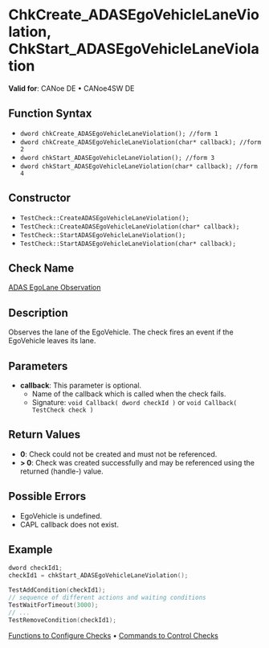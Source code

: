 # ChkCreate_ADASEgoVehicleLaneViolation, ChkStart_ADASEgoVehicleLaneViolation

**Valid for**: CANoe DE • CANoe4SW DE

## Function Syntax

- `dword chkCreate_ADASEgoVehicleLaneViolation(); //form 1`
- `dword chkCreate_ADASEgoVehicleLaneViolation(char* callback); //form 2`
- `dword chkStart_ADASEgoVehicleLaneViolation(); //form 3`
- `dword chkStart_ADASEgoVehicleLaneViolation(char* callback); //form 4`

## Constructor

- `TestCheck::CreateADASEgoVehicleLaneViolation();`
- `TestCheck::CreateADASEgoVehicleLaneViolation(char* callback);`
- `TestCheck::StartADASEgoVehicleLaneViolation();`
- `TestCheck::StartADASEgoVehicleLaneViolation(char* callback);`

## Check Name

[ADAS EgoLane Observation](../../../TestCommands/CheckDescriptions/CDADASEgoVehicleLaneViolation.md)

## Description

Observes the lane of the EgoVehicle. The check fires an event if the EgoVehicle leaves its lane.

## Parameters

- **callback**: This parameter is optional.
  - Name of the callback which is called when the check fails.
  - Signature: `void Callback( dword checkId )` or `void Callback( TestCheck check )`

## Return Values

- **0**: Check could not be created and must not be referenced.
- **\> 0**: Check was created successfully and may be referenced using the returned (handle-) value.

## Possible Errors

- EgoVehicle is undefined.
- CAPL callback does not exist.

## Example

```c
dword checkId1;
checkId1 = chkStart_ADASEgoVehicleLaneViolation();

TestAddCondition(checkId1);
// sequence of different actions and waiting conditions
TestWaitForTimeout(3000);
// ...
TestRemoveCondition(checkId1);
```

[Functions to Configure Checks](../CAPLfunctionsTSLConfigurationFunctions.md) • [Commands to Control Checks](../CAPLfunctionsTSLCheckControlCommands.md)
